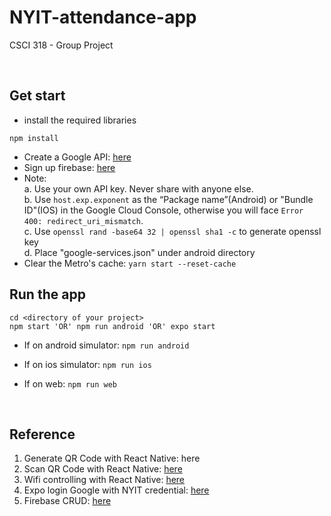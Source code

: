 # NYIT-attendance-app
CSCI 318 - Group Project

<br>

## Get start
  * install the required libraries<br>
  ```
  npm install
  ```

  * Create a Google API: <a href="https://console.developers.google.com/apis/dashboard"> here </a>
  * Sign up firebase: <a href="https://console.firebase.google.com/">here</a>
  * Note: <br>
    a. Use your own API key. Never share with anyone else. <br>
    b. Use ```host.exp.exponent``` as the “Package name”(Android) or "Bundle ID"(IOS) in the Google Cloud Console, otherwise you will face ```Error 400: redirect_uri_mismatch```.<br>
    c. Use ```openssl rand -base64 32 | openssl sha1 -c``` to generate openssl key<br>
    d. Place "google-services.json" under android directory
  * Clear the Metro's cache: ```yarn start --reset-cache```
## Run the app
  ```
  cd <directory of your project>
  npm start 'OR' npm run android 'OR' expo start

  ```

  - If on android simulator:
  ```npm run android```

  - If on ios simulator:
  ```npm run ios```

  - If on web:
  ```npm run web```
  
  <br>

## Reference
  1. Generate QR Code with React Native: <a herf="https://www.npmjs.com/package/react-native-custom-qr-codes"> here</a>
  2. Scan QR Code with React Native: <a href="https://github.com/moaazsidat/react-native-qrcode-scanner"> here</a>
  3. Wifi controlling with React Native: <a href="https://www.npmjs.com/package/react-native-wifi-reborn"> here</a>
  4. Expo login Google with NYIT credential: <a href="https://blog.expo.io/google-sign-in-with-react-native-and-expo-9cac6c392f0e"> here</a>
  5. Firebase CRUD: <a href="https://www.positronx.io/create-react-native-firebase-crud-app-with-firestore/"> here</a>
